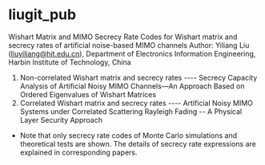 # liugit_pub
Wishart Matrix and MIMO Secrecy Rate
Codes for Wishart matrix and secrecy rates of artificial noise-based MIMO channels
Author: Yiliang Liu (liuyiliang@hit.edu.cn), Department of Electronics Information Engineering, Harbin Institute of Technology, China

1) Non-correlated Wishart matrix and secrecy rates
---- Secrecy Capacity Analysis of Artificial Noisy MIMO Channels—An Approach Based on Ordered Eigenvalues of Wishart Matrices
2) Correlated Wishart matrix and secrecy rates
---- Artificial Noisy MIMO Systems under Correlated Scattering Rayleigh Fading -- A Physical Layer Security Approach

* Note that only secrecy rate codes of Monte Carlo simulations and theoretical tests are shown. The details of secrecy rate expressions are explained in corresponding papers.

